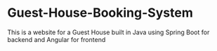 # Guest-House-Booking-System
This is a website for a Guest House built in Java using Spring Boot for backend and Angular for frontend
